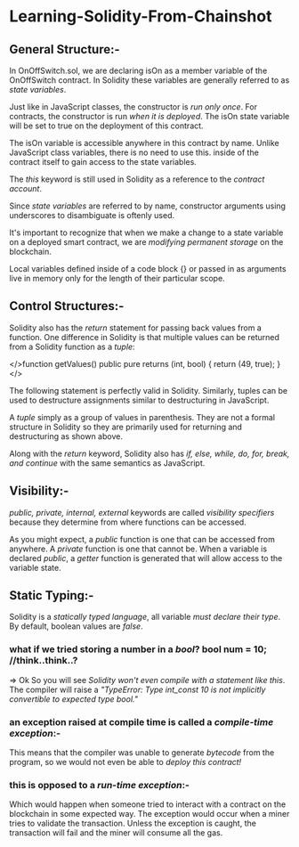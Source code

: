 # Learning-Solidity-From-Chainshot

## General Structure:-

In OnOffSwitch.sol, we are declaring isOn as a member variable of the OnOffSwitch contract. In Solidity these variables are generally referred to as *state variables*.

Just like in JavaScript classes, the constructor is *run only once*. For contracts, the constructor is run *when it is deployed*. The isOn state variable will be set to true on the deployment of this contract.

The isOn variable is accessible anywhere in this contract by name. Unlike JavaScript class variables, there is no need to use this. inside of the contract itself to gain access to the state variables.

The *this* keyword is still used in Solidity as a reference to the *contract account*.

Since *state variables* are referred to by name, constructor arguments using underscores to disambiguate is oftenly used.

It's important to recognize that when we make a change to a state variable on a deployed smart contract, we are *modifying permanent storage* on the blockchain.

Local variables defined inside of a code block {} or passed in as arguments live in memory only for the length of their particular scope.

## Control Structures:-

Solidity also has the *return* statement for passing back values from a function. One difference in Solidity is that multiple values can be returned from a Solidity function as a *tuple*:

</>function getValues() public pure returns (int, bool) {
    return (49, true);
}</>

The following statement is perfectly valid in Solidity. Similarly, tuples can be used to destructure assignments similar to destructuring in JavaScript.

A *tuple* simply as a group of values in parenthesis. They are not a formal structure in Solidity so they are primarily used for returning and destructuring as shown above.

Along with the *return* keyword, Solidity also has *if, else, while, do, for, break, and continue* with the same semantics as JavaScript.

## Visibility:-

*public, private, internal, external* keywords are called *visibility specifiers* because they determine from where functions can be accessed.

As you might expect, a *public* function is one that can be accessed from anywhere. A *private* function is one that cannot be. When a variable is declared *public*, a *getter* function is generated that will allow access to the variable state.

## Static Typing:-

Solidity is a *statically typed language*, all variable *must declare their type*.
By default, boolean values are *false*.

### what if we tried storing a number in a *bool*? bool num = 10; //think..think..?
=> Ok So you will see *Solidity won't even compile with a statement like this*. 
The compiler will raise a *"TypeError: Type int_const 10 is not implicitly convertible to expected type bool."*

### an exception raised at compile time is called a *compile-time exception*:-

This means that the compiler was unable to generate *bytecode* from the program, so we would not even be able to *deploy this contract!*

### this is opposed to a *run-time exception*:-
Which would happen when someone tried to interact with a contract on the blockchain in some expected way. 
The exception would occur when a miner tries to validate the transaction. Unless the exception is caught, the transaction will fail and the miner will consume all the gas. 
